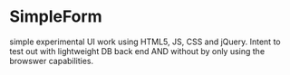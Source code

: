 # SimpleForm
simple experimental UI work using HTML5, JS, CSS and jQuery.
Intent to test out with lightweight DB back end AND without by only using the browswer capabilities.
